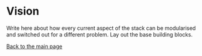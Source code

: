 # Vision

Write here about how every current aspect of the stack can be modularised and switched out for a different problem. Lay out the base building blocks.

[Back to the main page](./README.md)
